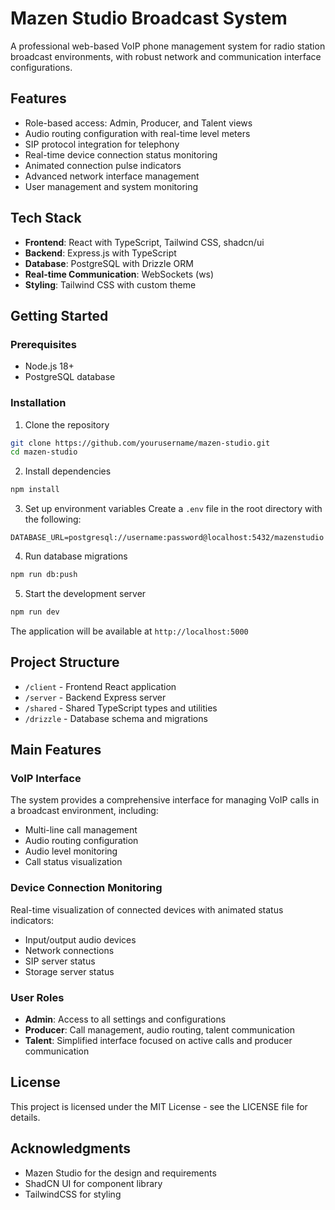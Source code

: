 # Mazen Studio Broadcast System

A professional web-based VoIP phone management system for radio station broadcast environments, with robust network and communication interface configurations.

## Features

- Role-based access: Admin, Producer, and Talent views
- Audio routing configuration with real-time level meters
- SIP protocol integration for telephony
- Real-time device connection status monitoring
- Animated connection pulse indicators
- Advanced network interface management
- User management and system monitoring

## Tech Stack

- **Frontend**: React with TypeScript, Tailwind CSS, shadcn/ui
- **Backend**: Express.js with TypeScript
- **Database**: PostgreSQL with Drizzle ORM
- **Real-time Communication**: WebSockets (ws)
- **Styling**: Tailwind CSS with custom theme

## Getting Started

### Prerequisites

- Node.js 18+
- PostgreSQL database

### Installation

1. Clone the repository
```bash
git clone https://github.com/yourusername/mazen-studio.git
cd mazen-studio
```

2. Install dependencies
```bash
npm install
```

3. Set up environment variables
Create a `.env` file in the root directory with the following:
```
DATABASE_URL=postgresql://username:password@localhost:5432/mazenstudio
```

4. Run database migrations
```bash
npm run db:push
```

5. Start the development server
```bash
npm run dev
```

The application will be available at `http://localhost:5000`

## Project Structure

- `/client` - Frontend React application
- `/server` - Backend Express server
- `/shared` - Shared TypeScript types and utilities
- `/drizzle` - Database schema and migrations

## Main Features

### VoIP Interface

The system provides a comprehensive interface for managing VoIP calls in a broadcast environment, including:
- Multi-line call management
- Audio routing configuration
- Audio level monitoring
- Call status visualization

### Device Connection Monitoring

Real-time visualization of connected devices with animated status indicators:
- Input/output audio devices
- Network connections
- SIP server status
- Storage server status

### User Roles

- **Admin**: Access to all settings and configurations
- **Producer**: Call management, audio routing, talent communication
- **Talent**: Simplified interface focused on active calls and producer communication

## License

This project is licensed under the MIT License - see the LICENSE file for details.

## Acknowledgments

- Mazen Studio for the design and requirements
- ShadCN UI for component library
- TailwindCSS for styling